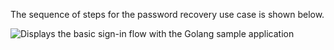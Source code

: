 The sequence of steps for the password recovery use case is shown below.

<div class="full">

![Displays the basic sign-in flow with the Golang sample application](/img/oie-embedded-sdk/oie-embedded-sdk-go-use-case-pwd-recovery.png)

</div>
